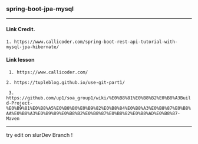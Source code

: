 ### spring-boot-jpa-mysql
---
#### Link Credit.
`1. https://www.callicoder.com/spring-boot-rest-api-tutorial-with-mysql-jpa-hibernate/`

#### Link lesson
` 1. https://www.callicoder.com/`

` 2. https://tupleblog.github.io/use-git-part1/ `

` 3. https://github.com/up1/soa_group1/wiki/%E0%B8%81%E0%B8%B2%E0%B8%A3Build-Project-%E0%B9%81%E0%B8%A5%E0%B8%B0%E0%B9%82%E0%B8%84%E0%B8%A3%E0%B8%87%E0%B8%AA%E0%B8%A3%E0%B9%89%E0%B8%B2%E0%B8%87%E0%B8%82%E0%B8%AD%E0%B8%87-Maven`

---------------
try edit on slurDev Branch !
